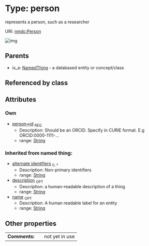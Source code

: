 
# Type: person


represents a person, such as a researcher

URI: [nmdc:Person](https://microbiomedata/meta/Person)


![img](http://yuml.me/diagram/nofunky;dir:TB/class/[NamedThing]^-[Person&#124;id:string;name(i):string%20%3F;description(i):string%20%3F;alternate_identifiers(i):string%20*],[NamedThing])

## Parents

 *  is_a: [NamedThing](NamedThing.md) - a databased entity or concept/class

## Referenced by class


## Attributes


### Own

 * [person➞id](person_id.md)  <sub>REQ</sub>
    * Description: Should be an ORCID. Specify in CURIE format. E.g ORCID:0000-1111-...
    * range: [String](types/String.md)

### Inherited from named thing:

 * [alternate identifiers](alternate_identifiers.md)  <sub>0..*</sub>
    * Description: Non-primary identifiers
    * range: [String](types/String.md)
 * [description](description.md)  <sub>OPT</sub>
    * Description: a human-readable description of a thing
    * range: [String](types/String.md)
 * [name](name.md)  <sub>OPT</sub>
    * Description: A human readable label for an entity
    * range: [String](types/String.md)

## Other properties

|  |  |  |
| --- | --- | --- |
| **Comments:** | | not yet in use |

